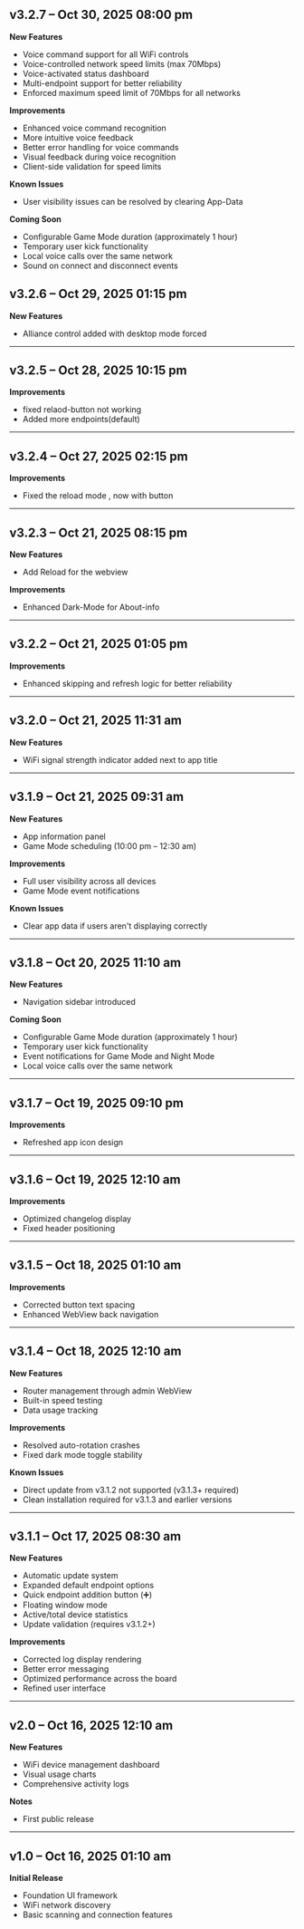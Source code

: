## v3.2.7 – Oct 30, 2025 08:00 pm

**New Features**
- Voice command support for all WiFi controls
- Voice-controlled network speed limits (max 70Mbps)
- Voice-activated status dashboard
- Multi-endpoint support for better reliability
- Enforced maximum speed limit of 70Mbps for all networks

**Improvements**
- Enhanced voice command recognition
- More intuitive voice feedback
- Better error handling for voice commands
- Visual feedback during voice recognition
- Client-side validation for speed limits

**Known Issues**
- User visibility issues can be resolved by clearing App-Data

**Coming Soon**
- Configurable Game Mode duration (approximately 1 hour)
- Temporary user kick functionality
- Local voice calls over the same network
- Sound on connect and disconnect events

## v3.2.6 – Oct 29, 2025 01:15 pm

**New Features**
- Alliance control added with desktop mode forced


---


## v3.2.5 – Oct 28, 2025 10:15 pm

**Improvements**
- fixed relaod-button not working
- Added more endpoints(default)

---


## v3.2.4 – Oct 27, 2025 02:15 pm

**Improvements**
- Fixed the reload mode , now with button

---

## v3.2.3 – Oct 21, 2025 08:15 pm

**New Features**
- Add Reload for the webview

**Improvements**
- Enhanced Dark-Mode for About-info

---

## v3.2.2 – Oct 21, 2025 01:05 pm

**Improvements**
- Enhanced skipping and refresh logic for better reliability

---

## v3.2.0 – Oct 21, 2025 11:31 am

**New Features**
- WiFi signal strength indicator added next to app title

---

## v3.1.9 – Oct 21, 2025 09:31 am

**New Features**
- App information panel
- Game Mode scheduling (10:00 pm – 12:30 am)

**Improvements**
- Full user visibility across all devices
- Game Mode event notifications

**Known Issues**
- Clear app data if users aren't displaying correctly

---

## v3.1.8 – Oct 20, 2025 11:10 am

**New Features**
- Navigation sidebar introduced

**Coming Soon**
- Configurable Game Mode duration (approximately 1 hour)
- Temporary user kick functionality
- Event notifications for Game Mode and Night Mode
- Local voice calls over the same network

---

## v3.1.7 – Oct 19, 2025 09:10 pm

**Improvements**
- Refreshed app icon design

---

## v3.1.6 – Oct 19, 2025 12:10 am

**Improvements**
- Optimized changelog display
- Fixed header positioning

---

## v3.1.5 – Oct 18, 2025 01:10 am

**Improvements**
- Corrected button text spacing
- Enhanced WebView back navigation

---

## v3.1.4 – Oct 18, 2025 12:10 am

**New Features**
- Router management through admin WebView
- Built-in speed testing
- Data usage tracking

**Improvements**
- Resolved auto-rotation crashes
- Fixed dark mode toggle stability

**Known Issues**
- Direct update from v3.1.2 not supported (v3.1.3+ required)
- Clean installation required for v3.1.3 and earlier versions

---

## v3.1.1 – Oct 17, 2025 08:30 am

**New Features**
- Automatic update system
- Expanded default endpoint options
- Quick endpoint addition button (➕)
- Floating window mode
- Active/total device statistics
- Update validation (requires v3.1.2+)

**Improvements**
- Corrected log display rendering
- Better error messaging
- Optimized performance across the board
- Refined user interface

---

## v2.0 – Oct 16, 2025 12:10 am

**New Features**
- WiFi device management dashboard
- Visual usage charts
- Comprehensive activity logs

**Notes**
- First public release

---

## v1.0 – Oct 16, 2025 01:10 am

**Initial Release**
- Foundation UI framework
- WiFi network discovery
- Basic scanning and connection features